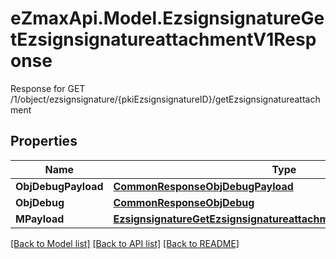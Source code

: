 # eZmaxApi.Model.EzsignsignatureGetEzsignsignatureattachmentV1Response
Response for GET /1/object/ezsignsignature/{pkiEzsignsignatureID}/getEzsignsignatureattachment

## Properties

Name | Type | Description | Notes
------------ | ------------- | ------------- | -------------
**ObjDebugPayload** | [**CommonResponseObjDebugPayload**](CommonResponseObjDebugPayload.md) |  | 
**ObjDebug** | [**CommonResponseObjDebug**](CommonResponseObjDebug.md) |  | [optional] 
**MPayload** | [**EzsignsignatureGetEzsignsignatureattachmentV1ResponseMPayload**](EzsignsignatureGetEzsignsignatureattachmentV1ResponseMPayload.md) |  | 

[[Back to Model list]](../README.md#documentation-for-models) [[Back to API list]](../README.md#documentation-for-api-endpoints) [[Back to README]](../README.md)


